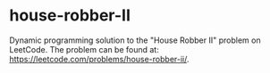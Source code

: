 # house-robber-II
Dynamic programming solution to the "House Robber II" problem on LeetCode. The problem can be found at: https://leetcode.com/problems/house-robber-ii/.
